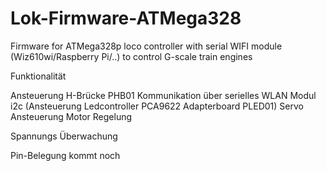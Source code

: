 # Lok-Firmware-ATMega328

Firmware for ATMega328p loco controller with serial WIFI module (Wiz610wi/Raspberry Pi/..) to control G-scale train engines

Funktionalität

Ansteuerung H-Brücke PHB01
Kommunikation über serielles WLAN Modul
i2c (Ansteuerung Ledcontroller PCA9622 Adapterboard PLED01)
Servo Ansteuerung
Motor Regelung

Spannungs Überwachung

Pin-Belegung kommt noch
